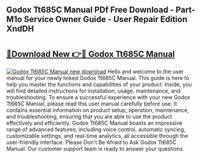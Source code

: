 ## Godox Tt685C Manual PDf Free Download - Part-M1o Service Owner Guide - User Repair Edition XndDH

# <h2><a href="http://bc14824.oget.top/?id=Godox+Tt685C+Manual">🔗Download New 👉🔴 Godox Tt685C Manual</a></h2>

[![Godox Tt685C Manual new download](https://i.imgur.com/5g1atiW.png)](http://bc14824.oget.top/?id=Godox+Tt685C+Manual)
Hello and welcome to the user manual for your newly linked Godox Tt685C Manual. This guide is here to help you master the functions and capabilities of your product. Inside, you will find detailed instructions for installation, usage, maintenance, and troubleshooting. To ensure a successful experience with your new Godox Tt685C Manual, please read this user manual carefully before use. It contains essential information on product setup, operation, maintenance, and troubleshooting, ensuring that you are able to use the product effectively and efficiently. Godox Tt685C Manual boasts an impressive range of advanced features, including voice control, automatic syncing, customizable settings, and real-time analytics, all accessible through the user-friendly interface. Please Don't Be Afraid to Ask Godox Tt685C Manual. Our customer support team is ready to answer your questions.
